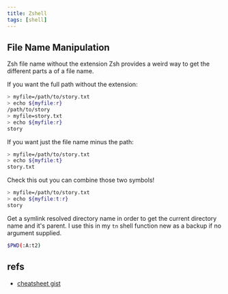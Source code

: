 ```yaml
---
title: Zshell
tags: [shell]
---
```


## File Name Manipulation

Zsh file name without the extension
Zsh provides a weird way to get the different parts a of a file name.

If you want the full path without the extension:
```zsh
> myfile=/path/to/story.txt
> echo ${myfile:r}
/path/to/story
> myfile=story.txt
> echo ${myfile:r}
story
```

If you want just the file name minus the path:
```zsh
> myfile=/path/to/story.txt
> echo ${myfile:t}
story.txt
```
Check this out you can combine those two symbols!

```zsh
> myfile=/path/to/story.txt
> echo ${myfile:t:r}
story
```

Get a symlink resolved directory name in order to get the current directory name and it's parent.
I use this in my `tn` shell function new as a backup if no argument supplied.

```zsh
$PWD(:A:t2)
```

## refs

- [cheatsheet gist](https://gist.github.com/ClementNerma/1dd94cb0f1884b9c20d1ba0037bdcde2)
